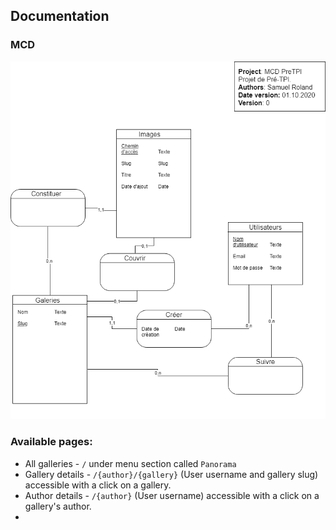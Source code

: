 ## Documentation

### MCD
![MCD](mcd.png)

### Available pages:

- All galleries - `/` under menu section called `Panorama`
- Gallery details - `/{author}/{gallery}` (User username and gallery slug) accessible with a click on a gallery.
- Author details - `/{author}` (User username) accessible with a click on a gallery's author.
- 
